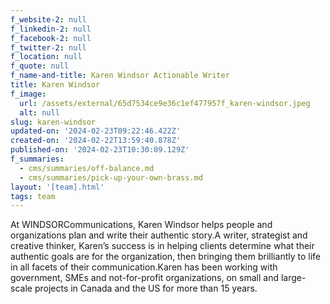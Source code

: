 ```yaml
---
f_website-2: null
f_linkedin-2: null
f_facebook-2: null
f_twitter-2: null
f_location: null
f_quote: null
f_name-and-title: Karen Windsor Actionable Writer
title: Karen Windsor
f_image:
  url: /assets/external/65d7534ce9e36c1ef477957f_karen-windsor.jpeg
  alt: null
slug: karen-windsor
updated-on: '2024-02-23T09:22:46.422Z'
created-on: '2024-02-22T13:59:40.878Z'
published-on: '2024-02-23T10:30:09.129Z'
f_summaries:
  - cms/summaries/off-balance.md
  - cms/summaries/pick-up-your-own-brass.md
layout: '[team].html'
tags: team
---
```


At WINDSORCommunications, Karen Windsor helps people and organizations plan and write their authentic story.A writer, strategist and creative thinker, Karen’s success is in helping clients determine what their authentic goals are for the organization, then bringing them brilliantly to life in all facets of their communication.Karen has been working with government, SMEs and not-for-profit organizations, on small and large-scale projects in Canada and the US for more than 15 years.
